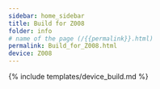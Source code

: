 ```yaml
---
sidebar: home_sidebar
title: Build for Z008
folder: info
# name of the page (/{{permalink}}.html)
permalink: Build_for_Z008.html
device: Z008
---
```

{% include templates/device_build.md %}
